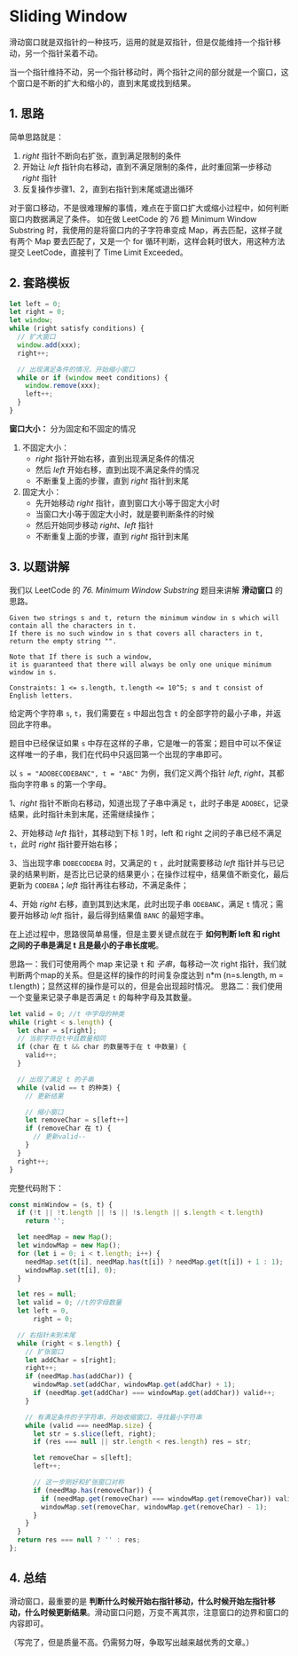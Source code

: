 # Sliding Window

滑动窗口就是双指针的一种技巧，运用的就是双指针，但是仅能维持一个指针移动，另一个指针呆着不动。

当一个指针维持不动，另一个指针移动时，两个指针之间的部分就是一个窗口，这个窗口是不断的扩大和缩小的，直到末尾或找到结果。

## 1. 思路

简单思路就是：

1. *right* 指针不断向右扩张，直到满足限制的条件
2. 开始让 *left* 指针向右移动，直到不满足限制的条件，此时重回第一步移动 *right* 指针
3. 反复操作步骤1、2，直到右指针到末尾或退出循环

对于窗口移动，不是很难理解的事情，难点在于窗口扩大或缩小过程中，如何判断窗口内数据满足了条件。
如在做 LeetCode 的 76 题 Minimum Window Substring 时，我使用的是将窗口内的子字符串变成 Map，再去匹配，这样子就有两个 Map 要去匹配了，又是一个 for 循环判断，这样会耗时很大，用这种方法提交 LeetCode，直接判了 Time Limit Exceeded。

## 2. 套路模板

```javascript
let left = 0;
let right = 0;
let window;
while (right satisfy conditions) {
  // 扩大窗口
  window.add(xxx);
  right++;

  // 出现满足条件的情况，开始缩小窗口
  while or if (window meet conditions) {
    window.remove(xxx);
    left++;
  }
}
```

**窗口大小：** 分为固定和不固定的情况

1. 不固定大小：
   * *right* 指针开始右移，直到出现满足条件的情况
   * 然后 *left* 开始右移，直到出现不满足条件的情况
   * 不断重复上面的步骤，直到 *right* 指针到末尾
2. 固定大小：
   * 先开始移动 *right* 指针，直到窗口大小等于固定大小时
   * 当窗口大小等于固定大小时，就是要判断条件的时候
   * 然后开始同步移动 *right*、*left* 指针
   * 不断重复上面的步骤，直到 *right* 指针到末尾

## 3. 以题讲解

我们以 LeetCode 的 *76. Minimum Window Substring* 题目来讲解 **滑动窗口** 的思路。

```text
Given two strings s and t, return the minimum window in s which will contain all the characters in t.
If there is no such window in s that covers all characters in t, return the empty string "".

Note that If there is such a window,
it is guaranteed that there will always be only one unique minimum window in s.

Constraints: 1 <= s.length, t.length <= 10^5; s and t consist of English letters.
```

给定两个字符串 `s`, `t`，我们需要在 `s` 中超出包含 `t` 的全部字符的最小子串，并返回此字符串。

题目中已经保证如果 `s` 中存在这样的子串，它是唯一的答案；题目中可以不保证这样唯一的子串，我们在代码中只返回第一个出现的字串即可。

以 `s = "ADOBECODEBANC", t = "ABC"` 为例，我们定义两个指针 *left*, *right*，其都指向字符串 s 的第一个字母。

1、*right* 指针不断向右移动，知道出现了子串中满足 `t`，此时子串是 `ADOBEC`，记录结果，此时指针未到末尾，还需继续操作；

2、开始移动 *left* 指针，其移动到下标 1 时，left 和 right 之间的子串已经不满足 `t`，此时 *right* 指针要开始右移；

3、当出现字串 `DOBECODEBA` 时，又满足的 `t` ，此时就需要移动 *left* 指针并与已记录的结果判断，是否比已记录的结果更小；在操作过程中，结果值不断变化，最后更新为 `CODEBA`；*left* 指针再往右移动，不满足条件；

4、开始 *right* 右移，直到其到达末尾，此时出现子串 `ODEBANC`，满足 `t` 情况；需要开始移动 *left* 指针，最后得到结果值 `BANC` 的最短字串。

在上述过程中，思路很简单易懂，但是主要关键点就在于 **如何判断 left 和 right 之间的子串是满足 t 且是最小的子串长度呢**。

思路一：我们可使用两个 map 来记录 `t` 和 *子串*，每移动一次 right 指针，我们就判断两个map的关系。但是这样的操作的时间复杂度达到 n*m (n=s.length, m = t.length)；显然这样的操作是可以的，但是会出现超时情况。
思路二：我们使用一个变量来记录子串是否满足 `t` 的每种字母及其数量。

```javascript
let valid = 0; //t 中字母的种类
while (right < s.length) {
  let char = s[right];
  // 当前字符在t中且数量相同
  if (char 在 t && char 的数量等于在 t 中数量) {
    valid++;
  }

  // 出现了满足 t 的子串
  while (valid == t 的种类) {
    // 更新结果

    // 缩小窗口
    let removeChar = s[left++]
    if (removeChar 在 t) {
      // 更新valid--
    }
  }
  right++;
}
```

完整代码附下：

```javascript
const minWindow = (s, t) {
  if (!t || !t.length || !s || !s.length || s.length < t.length)
    return '';

  let needMap = new Map();
  let windowMap = new Map();
  for (let i = 0; i < t.length; i++) {
    needMap.set(t[i], needMap.has(t[i]) ? needMap.get(t[i]) + 1 : 1);
    windowMap.set(t[i], 0);
  }

  let res = null;
  let valid = 0; //t的字母数量
  let left = 0,
      right = 0;

  // 右指针未到末尾
  while (right < s.length) {
    // 扩张窗口
    let addChar = s[right];
    right++;
    if (needMap.has(addChar)) {
      windowMap.set(addChar, windowMap.get(addChar) + 1);
      if (needMap.get(addChar) === windowMap.get(addChar)) valid++;
    }

    // 有满足条件的子字符串，开始收缩窗口，寻找最小字符串
    while (valid === needMap.size) {
      let str = s.slice(left, right);
      if (res === null || str.length < res.length) res = str;

      let removeChar = s[left];
      left++;

      // 这一步刚好和扩张窗口对称
      if (needMap.has(removeChar)) {
        if (needMap.get(removeChar) === windowMap.get(removeChar)) valid--;
        windowMap.set(removeChar, windowMap.get(removeChar) - 1);
      }
    }
  }
  return res === null ? '' : res;
};
```

## 4. 总结

滑动窗口，最重要的是 **判断什么时候开始右指针移动，什么时候开始左指针移动，什么时候更新结果**。滑动窗口问题，万变不离其宗，注意窗口的边界和窗口的内容即可。

（写完了，但是质量不高。仍需努力呀，争取写出越来越优秀的文章。）
